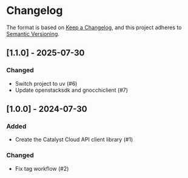 # Changelog

The format is based on [Keep a Changelog](https://keepachangelog.com/en/1.1.0/),
and this project adheres to [Semantic Versioning](https://semver.org/spec/v2.0.0.html).

## [1.1.0] - 2025-07-30

### Changed

- Switch project to uv (#6)
- Update openstacksdk and gnocchiclient (#7)

## [1.0.0] - 2024-07-30

### Added

- Create the Catalyst Cloud API client library (#1)

### Changed

- Fix tag workflow (#2)
